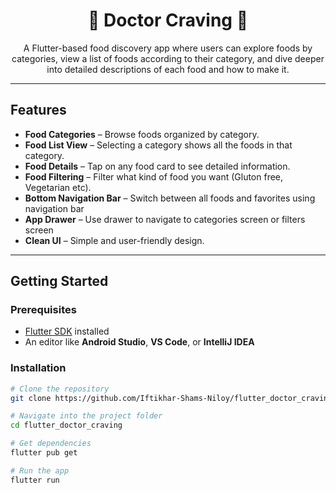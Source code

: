 <h1 align="center">🍔 Doctor Craving 🍔</h1>
<p align="center">
  A Flutter-based food discovery app where users can explore foods by categories, 
  view a list of foods according to their category, and dive deeper into detailed descriptions of each food and how to make it.
</p>

---

<h2> Features</h2>
<ul>
  <li> <b>Food Categories</b> – Browse foods organized by category.</li>
  <li> <b>Food List View</b> – Selecting a category shows all the foods in that category.</li>
  <li> <b>Food Details</b> – Tap on any food card to see detailed information.</li>
  <li> <b>Food Filtering</b> – Filter what kind of food you want (Gluton free, Vegetarian etc).</li>
  <li> <b>Bottom Navigation Bar</b> – Switch between all foods and favorites using navigation bar</li>
  <li> <b>App Drawer</b> – Use drawer to navigate to categories screen or filters screen</li>
  <li> <b>Clean UI</b> – Simple and user-friendly design.</li>
</ul>

---

<h2> Getting Started</h2>

<h3>Prerequisites</h3>
<ul>
  <li><a href="https://flutter.dev/docs/get-started/install">Flutter SDK</a> installed</li>
  <li>An editor like <b>Android Studio</b>, <b>VS Code</b>, or <b>IntelliJ IDEA</b></li>
</ul>

<h3>Installation</h3>

```bash
# Clone the repository
git clone https://github.com/Iftikhar-Shams-Niloy/flutter_doctor_craving.git  

# Navigate into the project folder
cd flutter_doctor_craving  

# Get dependencies
flutter pub get  

# Run the app
flutter run  
